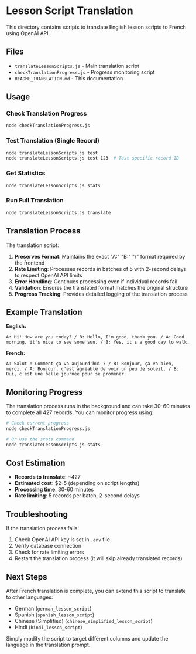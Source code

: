 # Lesson Script Translation

This directory contains scripts to translate English lesson scripts to French using OpenAI API.

## Files

- `translateLessonScripts.js` - Main translation script
- `checkTranslationProgress.js` - Progress monitoring script
- `README_TRANSLATION.md` - This documentation

## Usage

### Check Translation Progress
```bash
node checkTranslationProgress.js
```

### Test Translation (Single Record)
```bash
node translateLessonScripts.js test
node translateLessonScripts.js test 123  # Test specific record ID
```

### Get Statistics
```bash
node translateLessonScripts.js stats
```

### Run Full Translation
```bash
node translateLessonScripts.js translate
```

## Translation Process

The translation script:

1. **Preserves Format**: Maintains the exact "A:" "B:" "/" format required by the frontend
2. **Rate Limiting**: Processes records in batches of 5 with 2-second delays to respect OpenAI API limits
3. **Error Handling**: Continues processing even if individual records fail
4. **Validation**: Ensures the translated format matches the original structure
5. **Progress Tracking**: Provides detailed logging of the translation process

## Example Translation

**English:**
```
A: Hi! How are you today? / B: Hello, I'm good, thank you. / A: Good morning, it's nice to see some sun. / B: Yes, it's a good day to walk.
```

**French:**
```
A: Salut ! Comment ça va aujourd'hui ? / B: Bonjour, ça va bien, merci. / A: Bonjour, c'est agréable de voir un peu de soleil. / B: Oui, c'est une belle journée pour se promener.
```

## Monitoring Progress

The translation process runs in the background and can take 30-60 minutes to complete all 427 records. You can monitor progress using:

```bash
# Check current progress
node checkTranslationProgress.js

# Or use the stats command
node translateLessonScripts.js stats
```

## Cost Estimation

- **Records to translate**: ~427
- **Estimated cost**: $2-5 (depending on script lengths)
- **Processing time**: 30-60 minutes
- **Rate limiting**: 5 records per batch, 2-second delays

## Troubleshooting

If the translation process fails:

1. Check OpenAI API key is set in `.env` file
2. Verify database connection
3. Check for rate limiting errors
4. Restart the translation process (it will skip already translated records)

## Next Steps

After French translation is complete, you can extend this script to translate to other languages:

- German (`german_lesson_script`)
- Spanish (`spanish_lesson_script`)
- Chinese (Simplified) (`chinese_simplified_lesson_script`)
- Hindi (`hindi_lesson_script`)

Simply modify the script to target different columns and update the language in the translation prompt.
